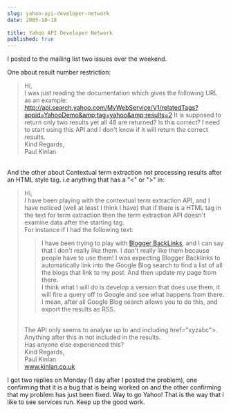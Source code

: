 ```yaml
---
slug: yahoo-api-developer-network
date: 2005-10-18
 
title: Yahoo API Developer Network
published: true
---
```

I posted to the mailing list two issues over the weekend. <p />One about result number restriction:<br /><blockquote>Hi, <br />I was just reading the documentation which gives the following URL as an example:<br /><a href="http://api.search.yahoo.com/MyWebService/V1/relatedTags?appid=YahooDemo&amp;tag=yahoo&amp;results=2">http://api.search.yahoo.com/MyWebService/V1/relatedTags?appid=YahooDemo&amp;tag=yahoo&amp;results=2</a> It is supposed to return only two results yet all 48 are returned? Is this correct? I need to start using this API and I don't know if it will return the correct results. <br />Kind Regards, <br />Paul Kinlan</blockquote><br />And the other about Contextual term extraction not processing results after an HTML style tag. i.e anything that has a "&lt;" or "&gt;" in:<br /><blockquote>Hi, <br />I have been playing with the contextual term extraction API, and I have noticed (well at least I think I have) that if there is a HTML tag in the text for term extraction then the term extraction API doesn't examine data after the starting tag. <br />For instance if I had the following text: <br /><blockquote>I have been trying to play with <a href="http://help.blogger.com/default/bin/answer.py?answer=1235&amp;topic=39">Blogger BackLinks</a>, and I can say that I don't really like them. I don't really like them because people have to use them! I was expecting Blogger Backlinks to automatically link into the Google Blog search to find a list of all the blogs that link to my post. And then update my page from there. <br />I think what I will do is develop a version that does use them, it will fire a query off to Google and see what happens from there. I mean, after all Google Blog search allows you to do this, and export the results as RSS.</blockquote>
<br />The API only seems to analyse up to and including href="xyzabc"&gt;. Anything after this in not included in the results. <br />Has anyone else experienced this? <br />Kind Regards, <br />Paul Kinlan <br /><a href="http://www.kinlan.co.uk">www.kinlan.co.uk</a>
</blockquote><p />I got two replies on Monday (1 day after I posted the problem), one confirming that it is a bug that is being worked on and the other confirming that my problem has just been fixed.  Way to go Yahoo!  That is the way that I like to see services run.  Keep up the good work.<p />

